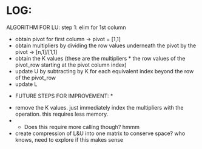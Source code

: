 # LOG:

ALGORITHM FOR LU:
step 1: elim for 1st column
- obtain pivot for first column -> pivot = [1,1]
- obtain multipliers by dividing the row values underneath the pivot by the pivot -> [n,1]/[1,1]
- obtain the K values (these are the multipliers * the row values of the pivot_row starting at the pivot column index)
- update U by subtracting by K for each equivalent index beyond the row of the pivot_row
- update L


* FUTURE STEPS FOR IMPROVEMENT: *
- remove the K values. just immediately index the multipliers with the operation. this requires less memory. 
- - Does this require more calling though? hmmm
- create compression of L&U into one matrix to conserve space? who knows, need to explore if this makes sense